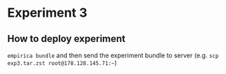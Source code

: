 # Experiment 3

## How to deploy experiment
`empirica bundle` and then send the experiment bundle to server (e.g. `scp exp3.tar.zst root@178.128.145.71:~`)